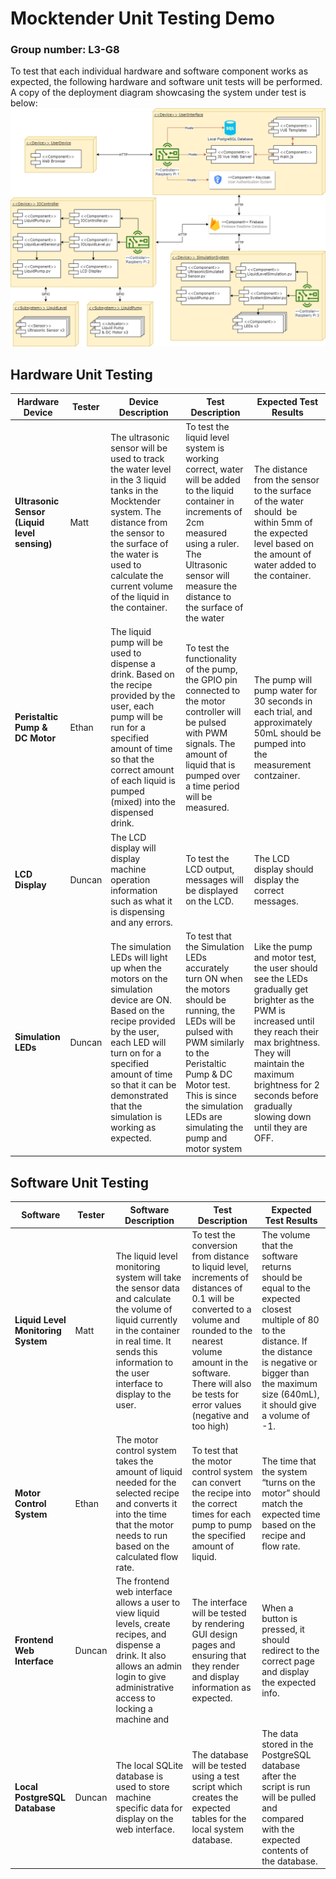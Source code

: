 # Mocktender Unit Testing Demo
### Group number: L3-G8

To test that each individual hardware and software component works as expected, the following hardware and software unit tests will be performed. A copy of the deployment diagram showcasing the system under test is below:
![UML Deployment Diagram](/diagrams/DeploymentDiagram.png)

## Hardware Unit Testing
| **Hardware Device**                          | **Tester** | **Device Description**                                                                                                                                                                                                                                       | **Test Description**                                                                                                                                                                                                                                  | **Expected Test** **Results**                                                                                                                                                                                                                              |
| -------------------------------------------- | ---------- | ------------------------------------------------------------------------------------------------------------------------------------------------------------------------------------------------------------------------------------------------------------ | ----------------------------------------------------------------------------------------------------------------------------------------------------------------------------------------------------------------------------------------------------- | ---------------------------------------------------------------------------------------------------------------------------------------------------------------------------------------------------------------------------------------------------------- |
| **Ultrasonic Sensor (Liquid level sensing)** | Matt       | The ultrasonic sensor will be used to track the water level in the 3 liquid tanks in the Mocktender system. The distance from the sensor to the surface of the water is used to calculate the current volume of the liquid in the container.                 | To test the liquid level system is working correct, water will be added to the liquid container in increments of 2cm measured using a ruler. The Ultrasonic sensor will measure the distance to the surface of the water                              | The distance from the sensor to the surface of the water should  be within 5mm of the expected level based on the amount of water added to the container.                                                                                                  |
| **Peristaltic Pump & DC Motor**              | Ethan      | The liquid pump will be used to dispense a drink. Based on the recipe provided by the user, each pump will be run for a specified amount of time so that the correct amount of each liquid is pumped (mixed) into the dispensed drink.                       | To test the functionality of the pump, the GPIO pin connected to the motor controller will be pulsed with PWM signals. The amount of liquid that is pumped over a time period will be measured.                                                       | The pump will pump water for 30 seconds in each trial, and approximately 50mL should be pumped into the measurement contzainer.                                                                                                                            |
| **LCD Display**                              | Duncan     | The LCD display will display machine operation information such as what it is dispensing and any errors.                                                                                                                                                     | To test the LCD output, messages will be displayed on the LCD.                                                                                                                                                                                        | The LCD display should display the correct messages.                                                                                                                                                                                                       |
| **Simulation LEDs**                          | Duncan     | The simulation LEDs will light up when the motors on the simulation device are ON. Based on the recipe provided by the user, each LED will turn on for a specified amount of time so that it can be demonstrated that the simulation is working as expected. | To test that the Simulation LEDs accurately turn ON when the motors should be running, the LEDs will be pulsed with PWM similarly to the Peristaltic Pump & DC Motor test. This is since the simulation LEDs are simulating the pump and motor system | Like the pump and motor test, the user should see the LEDs gradually get brighter as the PWM is increased until they reach their max brightness. They will maintain the maximum brightness for 2 seconds before gradually slowing down until they are OFF. |

## Software Unit Testing
| **Software**                       | **Tester** | **Software Description**                                                                                                                                                                                         | **Test Description**                                                                                                                                                                                                                           | **Expected Test Results**                                                                                                                                                                                        |
| ---------------------------------- | ---------- | ---------------------------------------------------------------------------------------------------------------------------------------------------------------------------------------------------------------- | ---------------------------------------------------------------------------------------------------------------------------------------------------------------------------------------------------------------------------------------------- | ---------------------------------------------------------------------------------------------------------------------------------------------------------------------------------------------------------------- |
| **Liquid Level Monitoring System** | Matt       | The liquid level monitoring system will take the sensor data and calculate the volume of liquid currently in the container in real time. It sends this information to the user interface to display to the user. | To test the conversion from distance to liquid level, increments of distances of 0.1 will be converted to a volume and rounded to the nearest volume amount in the software. There will also be tests for error values (negative and too high) | The volume that the software returns should be equal to the expected closest multiple of 80 to the distance. If the distance is negative or bigger than the maximum size (640mL), it should give a volume of -1. |
| **Motor Control System**           | Ethan      | The motor control system takes the amount of liquid needed for the selected recipe and converts it into the time that the motor needs to run based on the calculated flow rate.                                  | To test that the motor control system can convert the recipe into the correct times for each pump to pump the specified amount of liquid.                                                                                                      | The time that the system “turns on the motor” should match the expected time based on the recipe and flow rate.                                                                                                  |
| **Frontend Web Interface**         | Duncan     | The frontend web interface allows a user to view liquid levels, create recipes, and dispense a drink. It also allows an admin login to give administrative access to locking a machine and                       | The interface will be tested by rendering GUI design pages and ensuring that they render and display information as expected.                                                                                                                  | When a button is pressed, it should redirect to the correct page and display the expected info.                                                                                                                  |
| **Local PostgreSQL Database**      | Duncan     | The local SQLite database is used to store machine specific data for display on the web interface.                                                                                                               | The database will be tested using a test script which creates the expected tables for the local system database.                                                                                                                               | The data stored in the PostgreSQL database after the script is run will be pulled and compared with the expected contents of the database.                                                                       |
